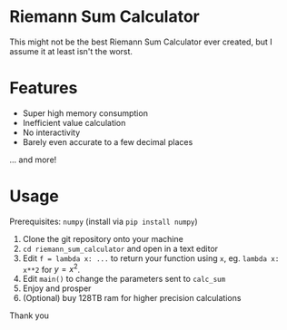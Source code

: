 # Riemann Sum Calculator

This might not be the best Riemann Sum Calculator ever created, but I assume it at least isn't the worst.

# Features

- Super high memory consumption
- Inefficient value calculation
- No interactivity
- Barely even accurate to a few decimal places

... and more!

# Usage

Prerequisites: ```numpy``` (install via ```pip install numpy```)

1) Clone the git repository onto your machine
2) ```cd riemann_sum_calculator``` and open in a text editor
3) Edit ```f = lambda x: ...``` to return your function using ```x```, eg. ```lambda x: x**2``` for $y=x^2$.
4) Edit ```main()``` to change the parameters sent to ```calc_sum```
5) Enjoy and prosper
6) (Optional) buy 128TB ram for higher precision calculations

Thank you